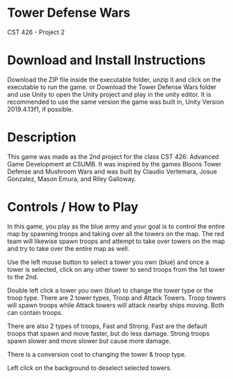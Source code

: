 # Tower Defense Wars
CST 426 - Project 2

# Download and Install Instructions
Download the ZIP file inside the executable folder, unzip it and click on the executable to run the game.
or
Download the Tower Defense Wars folder and use Unity to open the Unity project and play in the unity editor. It is recommended to use the same version the game was built in, Unity Version 2019.4.13f1, if possible.

# Description
This game was made as the 2nd project for the class CST 426: Advanced Game Development at CSUMB. It was inspired by the games Bloons Tower Defense and Mushroom Wars and was built by Claudio Vertemara, Josue Gonzalez, Mason Emura, and Riley Galloway.

# Controls / How to Play
In this game, you play as the blue army and your goal is to control the entire map by spawning troops and taking over all the towers on the map. The red team will likewise spawn troops and attempt to take over towers on the map and try to take over the entire map as well.

Use the left mouse button to select a tower you own (blue) and once a tower is selected, click on any other tower to send troops from the 1st tower to the 2nd.

Double left click a tower you own (blue) to change the tower type or the troop type. There are 2 tower types, Troop and Attack Towers. Troop towers will spawn troops while Attack towers will attack nearby ships moving. Both can contain troops.

There are also 2 types of troops, Fast and Strong. Fast are the default troops that spawn and move faster, but do less damage. Strong troops spawn slower and move slower but cause more damage. 

There is a conversion cost to changing the tower & troop type.

Left click on the background to deselect selected towers.
